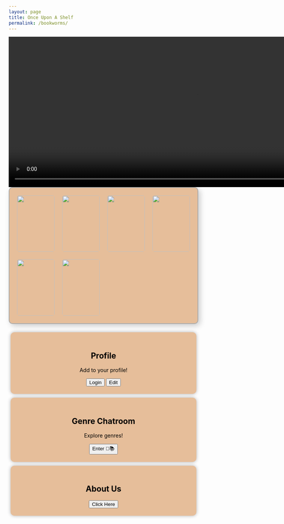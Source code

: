 ```yaml
---
layout: page
title: Once Upon A Shelf
permalink: /bookworms/
---
```


<video width="1000" height="400" autoplay loop muted>
    <source src="{{site.baseurl}}/navigation/sprint4-bookworms/images/The Bookworms.mp4" type="video/mp4">
</video>

<style>
    .bookshelf {
            display: flex;
            flex-wrap: wrap;
            gap: 20px;
            max-width: 800px;
            padding: 20px;
            background: #e6be9a;
            border: 2px solid #aaa;
            border-radius: 10px;
            box-shadow: 5px 5px 15px rgba(0, 0, 0, 0.2);
    }

    .book {
            position: relative;
            width: 100px;
            height: 150px;
            perspective: 1000px; /* For 3D effect */
            text-align: center;
            cursor: pointer;
    }

    .book img {
            width: 100%;
            height: 100%;
            border-radius: 5px;
            transition: transform 0.3s ease, box-shadow 0.3s ease;
    }

    .book:hover img {
            transform: scale(1.2) rotate(5deg);
            box-shadow: 5px 10px 15px rgba(0, 0, 0, 0.3);
    }

    .book a {
            position: absolute;
            top: 0;
            left: 0;
            width: 100%;
            height: 100%;
            text-decoration: none;
            color: transparent;
    }

</style>

<center>
 <div class="bookshelf" >
        <!-- Book 1 -->
        <div class="book">
            <a href="https://www.amazon.com/Little-Bantam-Classics-Louisa-Alcott/dp/0553212753" target="_blank">
                <img src="{{site.baseurl}}/navigation/sprint4-bookworms/images/littlewomen.jpg" alt="Little Women">
            </a>
        </div>
        <!-- Book 2 -->
        <div class="book">
            <a href="https://www.amazon.com/Salt-Sea-Ruta-Sepetys/dp/0142423629" target="_blank">
                <img src="{{site.baseurl}}/navigation/sprint4-bookworms/images/salttothesea.jpg" alt="Salt to the Sea">
            </a>
        </div>
        <!-- Book 3 -->
        <div class="book">
            <a href="https://www.amazon.com/Silent-Patient-Alex-Michaelides/dp/125030170X/ref=sr_1_1" target="_blank">
                <img src="{{site.baseurl}}/navigation/sprint4-bookworms/images/the_silent_patient.jpg" alt="The Silent Patient">
            </a>
        </div>
        <!-- Add more books as needed -->
        <!-- Book 4 -->
        <div class="book">
            <a href="https://www.amazon.com/Educated-Memoir-Tara-Westover/dp/0399590528" target="_blank">
                <img src="{{site.baseurl}}/navigation/sprint4-bookworms/images/educated.jpg" alt="Educated">
            </a>
        </div>
        <!-- Book 5 -->
        <div class="book">
            <a href="https://www.amazon.com/Harry-Potter-Sorcerers-Stone-Book/dp/1338878921" target="_blank">
                <img src="{{site.baseurl}}/navigation/sprint4-bookworms/images/sorcerers_stone.jpg" alt="Harry Potter: The Sorcerer's Stone">
            </a>
        </div>
         <!-- Book 6 -->
        <div class="book">
            <a href="https://www.amazon.com/Good-Girls-Guide-Murder/dp/1984896369" target="_blank">
                <img src="{{site.baseurl}}/navigation/sprint4-bookworms/images/girl_murder.jpg" alt="A good girl's guide to murder">
            </a>
        </div>
    </div>
<br>

<style>
   .container {
       display: flex;
       flex-wrap: wrap;
       justify-content: space-around;
       gap: 10px;
       padding: 5px;
       max-width: 1200px;
       margin: 0 auto;
       color: black;
   }
   /* Sections for each feature */
   .section {
       background-color: #e6be9a;
       border-radius: 10px;
       padding: 20px;
       width: 800px;
       text-align: center;
       box-shadow: 0 0 10px rgba(0, 0, 0, 0.3);
   }
</style>


  <div class="container">
      <div class="section">
          <h2>Profile</h2>
          <p>Add to your profile!</p>
          <button onclick="location.href='{{site.baseurl}}/login'">Login</button>
          <button onclick="location.href='{{site.baseurl}}/bookworms_profile'">Edit</button>
      </div>
      <div class="section">
          <h2>Genre Chatroom</h2>
          <p>Explore genres!</p>
          <button onclick="location.href='{{site.baseurl}}/navigation/sprint4-bookworms/genre_chatroom'" >Enter 💬📚</button>
      </div>
      <div class="section">
          <h2>About Us</h2>
          <button onclick="location.href='{{site.baseurl}}/bookworms_about'">Click Here</button>
      </div>
</div>